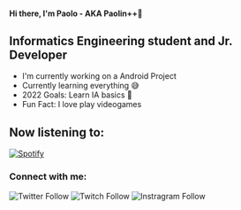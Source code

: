 #### Hi there, I'm Paolo - AKA Paolin++🤙

## Informatics Engineering student and Jr. Developer
- I'm currently working on a Android Project
- Currently learning everything 😅
- 2022 Goals: Learn IA basics 🤖
- Fun Fact: I love play videogames

## Now listening to:
[![Spotify](https://USER_NAME.vercel.app/api/spotify)](https://open.spotify.com/user/21fp2lxln36ptw4exeldxusta)

### Connect with me:
![Twitter Follow](https://img.shields.io/badge/Twitter_@paoloduenas-1DA1F2?style=for-the-badge&logo=twitter&logoColor=white)
![Twitch Follow](https://img.shields.io/badge/follow_Paolin-9146FF?style=for-the-badge&logo=twitch&logoColor=white)
![Instragram Follow](https://img.shields.io/badge/Instagram_paolo__duenas-E4405F?style=for-the-badge&logo=instagram&logoColor=white)

#
